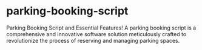 # parking-booking-script
Parking Booking Script and Essential Features! A parking booking script is a comprehensive and innovative software solution meticulously crafted to revolutionize the process of reserving and managing parking spaces.
